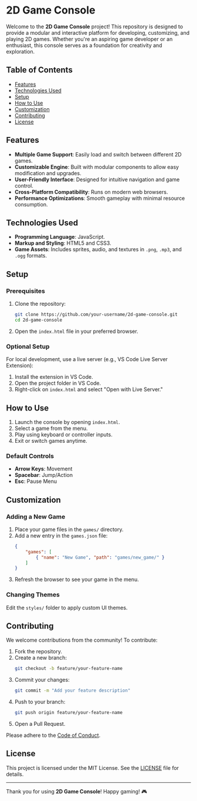 # 2D Game Console

Welcome to the **2D Game Console** project! This repository is designed to provide a modular and interactive platform for developing, customizing, and playing 2D games. Whether you're an aspiring game developer or an enthusiast, this console serves as a foundation for creativity and exploration.

## Table of Contents

- [Features](#features)
- [Technologies Used](#technologies-used)
- [Setup](#setup)
- [How to Use](#how-to-use)
- [Customization](#customization)
- [Contributing](#contributing)
- [License](#license)

## Features

- **Multiple Game Support**: Easily load and switch between different 2D games.
- **Customizable Engine**: Built with modular components to allow easy modification and upgrades.
- **User-Friendly Interface**: Designed for intuitive navigation and game control.
- **Cross-Platform Compatibility**: Runs on modern web browsers.
- **Performance Optimizations**: Smooth gameplay with minimal resource consumption.

## Technologies Used

- **Programming Language**: JavaScript.
- **Markup and Styling**: HTML5 and CSS3.
- **Game Assets**: Includes sprites, audio, and textures in `.png`, `.mp3`, and `.ogg` formats.

## Setup

### Prerequisites

1. Clone the repository:
   ```bash
   git clone https://github.com/your-username/2d-game-console.git
   cd 2d-game-console
   ```

2. Open the `index.html` file in your preferred browser.

### Optional Setup

For local development, use a live server (e.g., VS Code Live Server Extension):

1. Install the extension in VS Code.
2. Open the project folder in VS Code.
3. Right-click on `index.html` and select "Open with Live Server."

## How to Use

1. Launch the console by opening `index.html`.
2. Select a game from the menu.
3. Play using keyboard or controller inputs.
4. Exit or switch games anytime.

### Default Controls

- **Arrow Keys**: Movement
- **Spacebar**: Jump/Action
- **Esc**: Pause Menu

## Customization

### Adding a New Game

1. Place your game files in the `games/` directory.
2. Add a new entry in the `games.json` file:
   ```json
   {
       "games": [
           { "name": "New Game", "path": "games/new_game/" }
       ]
   }
   ```
3. Refresh the browser to see your game in the menu.

### Changing Themes

Edit the `styles/` folder to apply custom UI themes.

## Contributing

We welcome contributions from the community! To contribute:

1. Fork the repository.
2. Create a new branch:
   ```bash
   git checkout -b feature/your-feature-name
   ```
3. Commit your changes:
   ```bash
   git commit -m "Add your feature description"
   ```
4. Push to your branch:
   ```bash
   git push origin feature/your-feature-name
   ```
5. Open a Pull Request.

Please adhere to the [Code of Conduct](CODE_OF_CONDUCT.md).

## License

This project is licensed under the MIT License. See the [LICENSE](LICENSE) file for details.

---

Thank you for using **2D Game Console**! Happy gaming! 🎮

